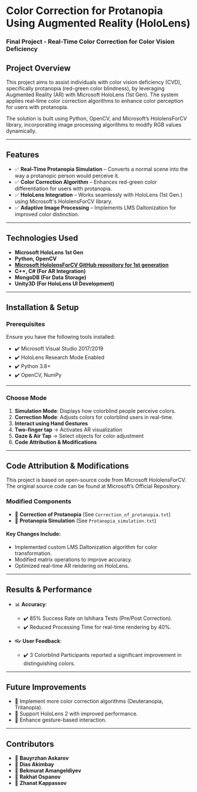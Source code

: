 # Color Correction for Protanopia Using Augmented Reality (HoloLens)
### Final Project - Real-Time Color Correction for Color Vision Deficiency

## Project Overview
This project aims to assist individuals with color vision deficiency (CVD), specifically protanopia (red-green color blindness), by leveraging Augmented Reality (AR) with Microsoft HoloLens (1st Gen). The system applies real-time color correction algorithms to enhance color perception for users with protanopia.

The solution is built using Python, OpenCV, and Microsoft’s HololensForCV library, incorporating image processing algorithms to modify RGB values dynamically.

---

## Features

- ✅ **Real-Time Protanopia Simulation** – Converts a normal scene into the way a protanopic person would perceive it.
- ✅ **Color Correction Algorithm** – Enhances red-green color differentiation for users with protanopia.
- ✅ **HoloLens Integration** – Works seamlessly with HoloLens (1st Gen.) using Microsoft's HololensForCV library.
- ✅ **Adaptive Image Processing** – Implements LMS Daltonization for improved color distinction.

---

## Technologies Used

- **Microsoft HoloLens 1st Gen**
- **Python, OpenCV**
- **[Microsoft HololensForCV GitHub repository for 1st generation](https://github.com/microsoft/HoloLensForCV.git)**
- **C++, C# (For AR Integration)**
- **MongoDB (For Data Storage)**
- **Unity3D (For HoloLens UI Development)**

---

## Installation & Setup

### Prerequisites

Ensure you have the following tools installed:

- ✔️ Microsoft Visual Studio 2017/2019
- ✔️ HoloLens Research Mode Enabled
- ✔️ Python 3.8+
- ✔️ OpenCV, NumPy

---

### Choose Mode

1. **Simulation Mode**: Displays how colorblind people perceive colors.  
2. **Correction Mode**: Adjusts colors for colorblind users in real-time.  
3. **Interact using Hand Gestures**  
4. **Two-finger tap** → Activates AR visualization  
5. **Gaze & Air Tap** → Select objects for color adjustment  
6. **Code Attribution & Modifications**

---

## Code Attribution & Modifications

This project is based on open-source code from Microsoft HololensForCV. The original source code can be found at Microsoft’s Official Repository.

### Modified Components

- 📌 **Correction of Protanopia** (See `Correction_of_protanopia.txt`)
- 📌 **Protanopia Simulation** (See `Protanopia_simulation.txt`)

#### Key Changes Include:
- Implemented custom LMS Daltonization algorithm for color transformation.
- Modified matrix operations to improve accuracy.
- Optimized real-time AR rendering on HoloLens.

---

## Results & Performance

- 📊 **Accuracy**:
  - ✔️ 85% Success Rate on Ishihara Tests (Pre/Post Correction).
  - ✔️ Reduced Processing Time for real-time rendering by 40%.

- 👓 **User Feedback**:
  - ✔️ 3 Colorblind Participants reported a significant improvement in distinguishing colors.

---

## Future Improvements

- 🔹 Implement more color correction algorithms (Deuteranopia, Tritanopia).
- 🔹 Support HoloLens 2 with improved performance.
- 🔹 Enhance gesture-based interaction.

---

## Contributors

- 👤 **Bauyrzhan Askarov**
- 👤 **Dias Akimbay**
- 👤 **Bekmurat Amangeldiyev**
- 👤 **Rakhat Ospanov**
- 👤 **Zhanat Kappassov**
